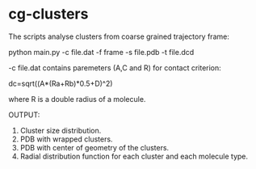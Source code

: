 # cg-clusters
The scripts analyse clusters from coarse grained trajectory frame:

python main.py -c file.dat -f frame -s file.pdb -t file.dcd

-c file.dat contains paremeters (A,C and R) for contact criterion:

dc=sqrt((A*(Ra+Rb)*0.5+D)^2)

where R is a double radius of a molecule.

OUTPUT:
1. Cluster size distribution.
2. PDB with wrapped clusters.
3. PDB with center of geometry of the clusters.
4. Radial distribution function for each cluster and each molecule type.
